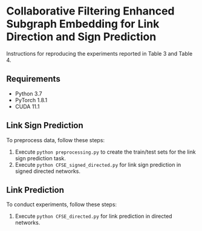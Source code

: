 # Collaborative Filtering Enhanced Subgraph Embedding for Link Direction and Sign Prediction

Instructions for reproducing the experiments reported in Table 3 and Table 4.


## Requirements
- Python 3.7
- PyTorch 1.8.1
- CUDA 11.1

## Link Sign Prediction

To preprocess data, follow these steps:

1. Execute `python preprocessing.py` to create the train/test sets for the link sign prediction task.
2. Execute `python CFSE_signed_directed.py` for link sign prediction in signed directed networks.

## Link Prediction

To conduct experiments, follow these steps:

1. Execute `python CFSE_directed.py` for link prediction in directed networks.

